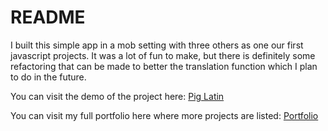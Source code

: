 # README

I built this simple app in a mob setting with three others as one our first javascript projects. It was a lot of fun to make, but there is definitely some refactoring that can be made to better the translation function which I plan to do in the future.

You can visit the demo of the project here: [Pig Latin](https://nataliejuner.github.io/demos/pig-latin/)


You can visit my full portfolio here where more projects are listed: [Portfolio](https://nataliejuner.github.io/)
